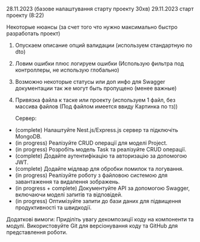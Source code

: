 28.11.2023 (базове налаштування старту проекту 30хв)
29.11.2023 старт проекту (8:22)

Некоторые нюансы (за счет того что нужно максимально быстро разработать проект)

1. Опускаем описание опций валидации (используем стандартную по dto)
2. Ловим ошибки плюс логируем ошибки (Использую фильтра под контроллеры, не использую глобально)
3. Возможно некоторые статусы или доп инфo для Swagger документации так же могут быть пропущено (менее важные)
4. Привязка файла к таске или проекту (используем 1 файл, без массива файлов (Под файлом имеется ввиду Картинка по тз))

   Сервер:

- (complete) Налаштуйте Nest.js/Express.js сервер та підключіть MongoDB.
- (in progress) Реалізуйте CRUD операції для моделі Project.
- (in progress) Розробіть модель Task та реалізуйте CRUD операції.
- (complete) Додайте аутентифікацію та авторизацію за допомогою JWT.
- (complete) Додайте мідлвар для обробки помилок та логування.
- (in progress) Реалізуйте роботу з файловою системою для завантаження та видалення зображень.
- (in progress + complete) Документуйте API за допомогою Swagger, включаючи моделі запитів та відповідей.
- (in progress) Оптимізуйте запити до бази даних для підвищення продуктивності та швидкодії.

Додаткові вимоги:
Приділіть увагу декомпозиції коду на компоненти та модулі.
Використовуйте Git для версіонування коду та GitHub для представлення роботи.
